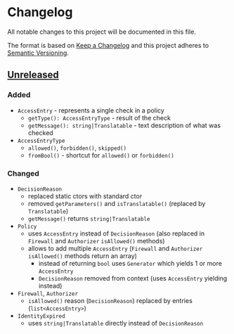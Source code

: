 # Changelog

All notable changes to this project will be documented in this file.

The format is based on [Keep a Changelog](http://keepachangelog.com/en/1.0.0/)
and this project adheres to [Semantic Versioning](http://semver.org/spec/v2.0.0.html).

## [Unreleased](https://github.com/orisai/auth/compare/1.0.4...v2.x)

### Added

- `AccessEntry` - represents a single check in a policy
	- `getType(): AccessEntryType` - result of the check
	- `getMessage(): string|Translatable` - text description of what was checked
- `AccessEntryType`
	- `allowed()`, `forbidden()`, `skipped()`
	- `fromBool()` - shortcut for `allowed()` or `forbidden()`

### Changed

- `DecisionReason`
	- replaced static ctors with standard ctor
	- removed `getParameters()` and `isTranslatable()` (replaced by `Translatable`)
	- `getMessage()` returns `string|Translatable`
- `Policy`
  - uses `AccessEntry` instead of `DecisionReason` (also replaced in `Firewall` and `Authorizer` `isAllowed()` methods)
  - allows to add multiple `AccessEntry` (`Firewall` and `Authorizer` `isAllowed()` methods return an array)
	- instead of returning `bool` uses `Generator` which yields 1 or more `AccessEntry`
	- `DecisionReason` removed from context (uses `AccessEntry` yielding instead)
- `Firewall`, `Authorizer`
	- `isAllowed()` reason (`DecisionReason`) replaced by entries (`list<AccessEntry>`)
- `IdentityExpired`
	- uses `string|Translatable` directly instead of `DecisionReason`
